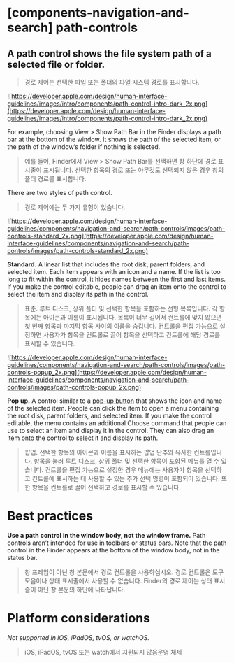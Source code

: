 # **[components-navigation-and-search] path-controls**

## A path control shows the file system path of a selected file or folder.
> 경로 제어는 선택한 파일 또는 폴더의 파일 시스템 경로를 표시합니다.
>




![https://developer.apple.com/design/human-interface-guidelines/images/intro/components/path-control-intro-dark_2x.png](https://developer.apple.com/design/human-interface-guidelines/images/intro/components/path-control-intro-dark_2x.png)

For example, choosing View > Show Path Bar in the Finder displays a path bar at the bottom of the window. It shows the path of the selected item, or the path of the window’s folder if nothing is selected.
> 예를 들어, Finder에서 View > Show Path Bar를 선택하면 창 하단에 경로 표시줄이 표시됩니다. 선택한 항목의 경로 또는 아무것도 선택되지 않은 경우 창의 폴더 경로를 표시합니다.
>




There are two styles of path control.
> 경로 제어에는 두 가지 유형이 있습니다.
>




![https://developer.apple.com/design/human-interface-guidelines/components/navigation-and-search/path-controls/images/path-controls-standard_2x.png](https://developer.apple.com/design/human-interface-guidelines/components/navigation-and-search/path-controls/images/path-controls-standard_2x.png)

**Standard.** A linear list that includes the root disk, parent folders, and selected item. Each item appears with an icon and a name. If the list is too long to fit within the control, it hides names between the first and last items. If you make the control editable, people can drag an item onto the control to select the item and display its path in the control.
> 표준. 루트 디스크, 상위 폴더 및 선택한 항목을 포함하는 선형 목록입니다. 각 항목에는 아이콘과 이름이 표시됩니다. 목록이 너무 길어서 컨트롤에 맞지 않으면 첫 번째 항목과 마지막 항목 사이의 이름을 숨깁니다. 컨트롤을 편집 가능으로 설정하면 사용자가 항목을 컨트롤로 끌어 항목을 선택하고 컨트롤에 해당 경로를 표시할 수 있습니다.
>




![https://developer.apple.com/design/human-interface-guidelines/components/navigation-and-search/path-controls/images/path-controls-popup_2x.png](https://developer.apple.com/design/human-interface-guidelines/components/navigation-and-search/path-controls/images/path-controls-popup_2x.png)

**Pop up.** A control similar to a [pop-up button](../components/menus-and-actions/pop-up-buttons) that shows the icon and name of the selected item. People can click the item to open a menu containing the root disk, parent folders, and selected item. If you make the control editable, the menu contains an additional Choose command that people can use to select an item and display it in the control. They can also drag an item onto the control to select it and display its path.
> 팝업. 선택한 항목의 아이콘과 이름을 표시하는 팝업 단추와 유사한 컨트롤입니다. 항목을 눌러 루트 디스크, 상위 폴더 및 선택한 항목이 포함된 메뉴를 열 수 있습니다. 컨트롤을 편집 가능으로 설정한 경우 메뉴에는 사용자가 항목을 선택하고 컨트롤에 표시하는 데 사용할 수 있는 추가 선택 명령이 포함되어 있습니다. 또한 항목을 컨트롤로 끌어 선택하고 경로를 표시할 수 있습니다.
>




# **Best practices**

**Use a path control in the window body, not the window frame.** Path controls aren’t intended for use in toolbars or status bars. Note that the path control in the Finder appears at the bottom of the window body, not in the status bar.
> 창 프레임이 아닌 창 본문에서 경로 컨트롤을 사용하십시오. 경로 컨트롤은 도구 모음이나 상태 표시줄에서 사용할 수 없습니다. Finder의 경로 제어는 상태 표시줄이 아닌 창 본문의 하단에 나타납니다.
>




# **Platform considerations**

*Not supported in iOS, iPadOS, tvOS, or watchOS.*
> iOS, iPadOS, tvOS 또는 watch에서 지원되지 않음운영 체제
>




